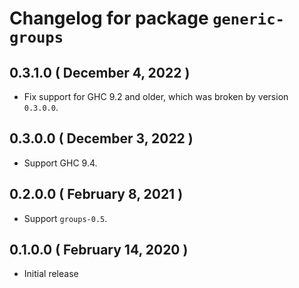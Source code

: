 # Changelog for package `generic-groups`

## 0.3.1.0 ( December 4, 2022 )

* Fix support for GHC 9.2 and older, which was broken by version `0.3.0.0`.

## 0.3.0.0 ( December 3, 2022 )

* Support GHC 9.4.

## 0.2.0.0 ( February 8, 2021 )

* Support `groups-0.5`.

## 0.1.0.0 ( February 14, 2020 )

* Initial release
